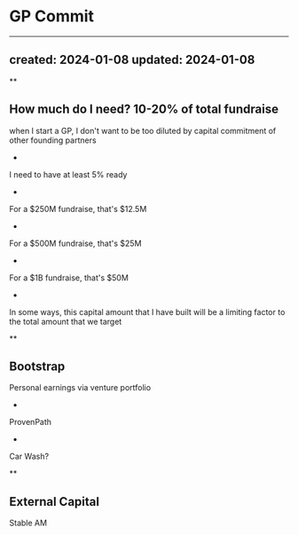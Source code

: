 # GP Commit

---
created: 2024-01-08
updated: 2024-01-08
---

**

How much do I need? 10-20% of total fundraise
- 
when I start a GP, I don't want to be too diluted by capital commitment of other founding partners

- 
I need to have at least 5% ready

- 
For a $250M fundraise, that's $12.5M

- 
For a $500M fundraise, that's $25M 

- 
For a $1B fundraise, that's $50M

- 
In some ways, this capital amount that I have built will be a limiting factor to the total amount that we target

**

Bootstrap
- 
Personal earnings via venture portfolio

- 
ProvenPath

- 
Car Wash?

**

External Capital
- 
Stable AM